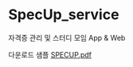 # SpecUp_service

자격증 관리 및 스터디 모임 App & Web

다운로드 샘플
[SPECUP.pdf](https://github.com/user-attachments/files/22056963/SPECUP.pdf)
